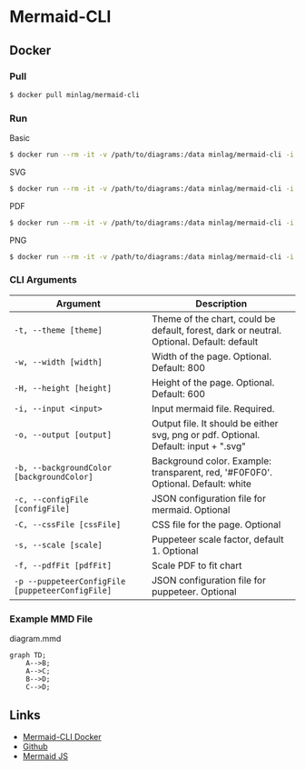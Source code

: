  

# Mermaid-CLI

## Docker

### Pull

```bash
$ docker pull minlag/mermaid-cli
```

### Run

Basic

```bash
$ docker run --rm -it -v /path/to/diagrams:/data minlag/mermaid-cli -i /data/diagram.mmd
```

SVG

```bash
$ docker run --rm -it -v /path/to/diagrams:/data minlag/mermaid-cli -i /data/diagram.mmd -o /data/diagram.svg
```

PDF

```bash
$ docker run --rm -it -v /path/to/diagrams:/data minlag/mermaid-cli -i /data/diagram.mmd -o /data/diagram.pdf
```

PNG

```bash
$ docker run --rm -it -v /path/to/diagrams:/data minlag/mermaid-cli -i /data/diagram.mmd -o /data/diagram.png -t dark -b transparent
```

### CLI Arguments

| Argument                                         | Description                                                  |
| ------------------------------------------------ | ------------------------------------------------------------ |
| `-t, --theme [theme]`                            | Theme of the chart, could be default, forest, dark or neutral. Optional. Default: default |
| `-w, --width [width]`                            | Width of the page. Optional. Default: 800                    |
| `-H, --height [height]`                          | Height of the page. Optional. Default: 600                   |
| `-i, --input <input>`                            | Input mermaid file. Required.                                |
| `-o, --output [output]`                          | Output file. It should be either svg, png or pdf. Optional. Default: input + ".svg" |
| `-b, --backgroundColor [backgroundColor]`        | Background color. Example: transparent, red, \'#F0F0F0\'. Optional. Default: white |
| `-c, --configFile [configFile]`                  | JSON configuration file for mermaid. Optional                |
| `-C, --cssFile [cssFile]`                        | CSS file for the page. Optional                              |
| `-s, --scale [scale]`                            | Puppeteer scale factor, default 1. Optional                  |
| `-f, --pdfFit [pdfFit]`                          | Scale PDF to fit chart                                       |
| `-p --puppeteerConfigFile [puppeteerConfigFile]` | JSON configuration file for puppeteer. Optional              |

### Example MMD File

diagram.mmd

```mermaid
graph TD;
    A-->B;
    A-->C;
    B-->D;
    C-->D;
```

## Links

* [Mermaid-CLI Docker](https://hub.docker.com/r/minlag/mermaid-cli)
* [Github](https://github.com/mermaid-js/mermaid-cli)
* [Mermaid JS](https://mermaid-js.github.io/mermaid/#/)